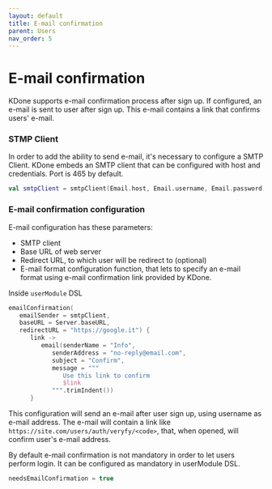 ```yaml
---
layout: default
title: E-mail confirmation
parent: Users
nav_order: 5
---
```


# E-mail confirmation

KDone supports e-mail confirmation process after sign up. If configured, an e-mail is sent to user after sign up.
This e-mail contains a link that confirms users' e-mail.

### STMP Client
In order to add the ability to send e-mail, it's necessary to  configure a SMTP Client. KDone embeds an SMTP client that can be configured with host and credentials. Port is 465 by default.

```kotlin
val smtpClient = smtpClient(Email.host, Email.username, Email.password)
```

### E-mail confirmation configuration
E-mail configuration has these parameters:
- SMTP client
- Base URL of web server
- Redirect URL, to which user will be redirect to (optional)
- E-mail format configuration function, that lets to specify an e-mail format using e-mail confirmation link provided by KDone.

Inside `userModule` DSL

```kotlin
emailConfirmation(
   emailSender = smtpClient,
   baseURL = Server.baseURL,
   redirectURL = "https://google.it") {
      link ->
         email(senderName = "Info",
            senderAddress = "no-reply@email.com",
            subject = "Confirm",
            message = """
               Use this link to confirm
               $link
            """.trimIndent())
      }
```

This configuration will send an e-mail after user sign up, using username as e-mail address.
The e-mail will contain a link like `https://site.com/users/auth/veryfy/<code>`, that, when opened, will confirm user's e-mail address.

By default e-mail confirmation is not mandatory in order to let users perform login. It can be configured as mandatory in userModule DSL.

```kotlin
needsEmailConfirmation = true
```

